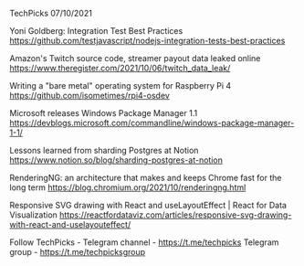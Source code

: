 TechPicks 07/10/2021

Yoni Goldberg: Integration Test Best Practices
https://github.com/testjavascript/nodejs-integration-tests-best-practices

Amazon's Twitch source code, streamer payout data leaked online
https://www.theregister.com/2021/10/06/twitch_data_leak/

Writing a "bare metal" operating system for Raspberry Pi 4
https://github.com/isometimes/rpi4-osdev

Microsoft releases Windows Package Manager 1.1
https://devblogs.microsoft.com/commandline/windows-package-manager-1-1/

Lessons learned from sharding Postgres at Notion
https://www.notion.so/blog/sharding-postgres-at-notion

RenderingNG: an architecture that makes and keeps Chrome fast for the long term
https://blog.chromium.org/2021/10/renderingng.html

Responsive SVG drawing with React and useLayoutEffect | React for Data Visualization
https://reactfordataviz.com/articles/responsive-svg-drawing-with-react-and-uselayouteffect/

Follow TechPicks -
Telegram channel - https://t.me/techpicks
Telegram group - https://t.me/techpicksgroup